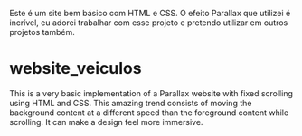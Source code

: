 Este é um site bem básico com HTML e CSS. O efeito Parallax que utilizei é incrível, eu adorei trabalhar com esse projeto e pretendo utilizar em outros projetos também. 


# website_veiculos
This is a very basic implementation of a Parallax website with fixed scrolling using HTML and CSS. This amazing trend consists of moving the background content at a different speed than the foreground content while scrolling. It can make a design feel more immersive.
